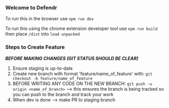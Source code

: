 ### Welcome to Defendr

To run this in the browser use `npm run dev`

To run this using the chrome extension developer tool use `npm run build` then place `/dist` into `load unpacked`

### Steps to Create Feature

***BEFORE MAKING CHANGES (GIT STATUS SHOULD BE CLEAR)***
1. Ensure staging is up-to-date
2. Create new branch with format 'feature/name_of_feature' with: `git checkout -b feature/name_of_feature`
3. BEFORE WRITING ANY CODE ON THE NEW BRANCH: `git push -u origin <name_of_branch>` --> this ensures the branch is being tracked so you can push to the branch and track your work
4. When dev is done --> make PR to staging branch
